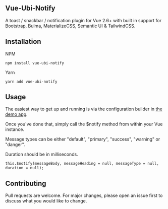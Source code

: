 ## Vue-Ubi-Notify

A toast / snackbar / notification plugin for Vue 2.6+ with built in support for Bootstrap, Bulma, MaterializeCSS, Semantic UI & TailwindCSS.

## Installation

NPM

```
npm install vue-ubi-notify
```

Yarn

```
yarn add vue-ubi-notify
```

## Usage

The easiest way to get up and running is via the configuration builder in [the demo app](https://rmhubbert.github.io/vue-ubi-notify).

Once you've done that, simply call the \$notify method from within your Vue instance.

Message types can be either "default", "primary", "success", "warning" or "danger".

Duration should be in milliseconds.

```
this.$notify(messageBody, messageHeading = null, messageType = null, duration = null);
```

## Contributing

Pull requests are welcome. For major changes, please open an issue first to discuss what you would like to change.
